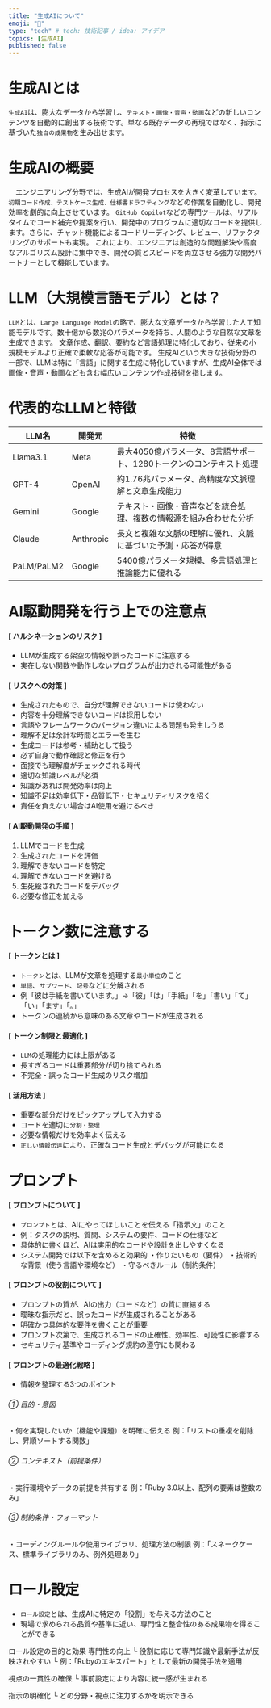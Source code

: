```yaml
---
title: "生成AIについて"
emoji: "📱"
type: "tech" # tech: 技術記事 / idea: アイデア
topics: [生成AI]
published: false
---
```


# 生成AIとは
`生成AI`は、膨大なデータから学習し、`テキスト・画像・音声・動画`などの新しいコンテンツを自動的に創出する技術です。単なる既存データの再現ではなく、指示に基づいた`独自の成果物`を生み出せます。

# 生成AIの概要
　エンジニアリング分野では、生成AIが開発プロセスを大きく変革しています。`初期コード作成、テストケース生成、仕様書ドラフティング`などの作業を自動化し、開発効率を劇的に向上させています。
`GitHub Copilot`などの専門ツールは、リアルタイムでコード補完や提案を行い、開発中のプログラムに適切なコードを提供します。さらに、チャット機能によるコードリーディング、レビュー、リファクタリングのサポートも実現。
これにより、エンジニアは創造的な問題解決や高度なアルゴリズム設計に集中でき、開発の質とスピードを両立させる強力な開発パートナーとして機能しています。

# LLM（大規模言語モデル）とは？
`LLM`とは、`Large Language Model`の略で、膨大な文章データから学習した人工知能モデルです。数十億から数兆のパラメータを持ち、人間のような自然な文章を生成できます。
文章作成、翻訳、要約など言語処理に特化しており、従来の小規模モデルより正確で柔軟な応答が可能です。
生成AIという大きな技術分野の一部で、LLMは特に「言語」に関する生成に特化していますが、生成AI全体では画像・音声・動画なども含む幅広いコンテンツ作成技術を指します。


# 代表的なLLMと特徴

| LLM名 | 開発元 | 特徴 |
| ---- | ---- | ---- |
| Llama3.1 | Meta | 最大4050億パラメータ、8言語サポート、1280トークンのコンテキスト処理 |
| GPT-4 | OpenAI | 約1.76兆パラメータ、高精度な文脈理解と文章生成能力 |
| Gemini | Google | テキスト・画像・音声などを統合処理、複数の情報源を組み合わせた分析 |
| Claude |	Anthropic |	長文と複雑な文脈の理解に優れ、文脈に基づいた予測・応答が得意 |
| PaLM/PaLM2 | Google | 5400億パラメータ規模、多言語処理と推論能力に優れる |


# AI駆動開発を行う上での注意点
#### [ ハルシネーションのリスク ]

- LLMが生成する架空の情報や誤ったコードに注意する
- 実在しない関数や動作しないプログラムが出力される可能性がある

#### [ リスクへの対策 ]

- 生成されたもので、自分が理解できないコードは使わない
- 内容を十分理解できないコードは採用しない
- 言語やフレームワークのバージョン違いによる問題も発生しうる
- 理解不足は余計な時間とエラーを生む
- 生成コードは参考・補助として扱う
- 必ず自身で動作確認と修正を行う
- 面接でも理解度がチェックされる時代
- 適切な知識レベルが必須
- 知識があれば開発効率は向上
- 知識不足は効率低下・品質低下・セキュリティリスクを招く
- 責任を負えない場合はAI使用を避けるべき

#### [ AI駆動開発の手順 ]

1. LLMでコードを生成
2. 生成されたコードを評価
3. 理解できないコードを特定
4. 理解できないコードを避ける
5. 生死絵されたコードをデバッグ
6. 必要な修正を加える



# トークン数に注意する

#### [ トークンとは ]

- `トークン`とは、LLMが文章を処理する`最小単位`のこと
- `単語`、`サブワード`、`記号`などに分解される
- 例「彼は手紙を書いています。」→「彼」「は」「手紙」「を」「書い」「て」「い」「ます」「。」
- トークンの連続から意味のある文章やコードが生成される

#### [ トークン制限と最適化 ]

- `LLM`の処理能力には上限がある
- 長すぎるコードは重要部分が切り捨てられる
- 不完全・誤ったコード生成のリスク増加


#### [ 活用方法 ]

- 重要な部分だけをピックアップして入力する
- コードを適切に`分割・整理`
- 必要な情報だけを効率よく伝える
- `正しい情報伝達`により、正確なコード生成とデバッグが可能になる


# プロンプト

#### [ プロンプトについて ]

- `プロンプト`とは、AIにやってほしいことを伝える「指示文」のこと
- 例：タスクの説明、質問、システムの要件、コードの仕様など
- 具体的に書くほど、AIは実用的なコードや設計を出しやすくなる
- システム開発では以下を含めると効果的
・作りたいもの（要件）
・技術的な背景（使う言語や環境など）
・守るべきルール（制約条件）

#### [ プロンプトの役割について ]

- プロンプトの質が、AIの出力（コードなど）の質に直結する
- 曖昧な指示だと、誤ったコードが生成されることがある
- 明確かつ具体的な要件を書くことが重要
- プロンプト次第で、生成されるコードの正確性、効率性、可読性に影響する
- セキュリティ基準やコーディング規約の遵守にも関わる


#### [ プロンプトの最適化戦略 ]

- 情報を整理する3つのポイント
###### ① 目的・意図
・何を実現したいか（機能や課題）を明確に伝える
例：「リストの重複を削除し、昇順ソートする関数」
###### ② コンテキスト（前提条件）
・実行環境やデータの前提を共有する
例：「Ruby 3.0以上、配列の要素は整数のみ」
###### ③ 制約条件・フォーマット
・コーディングルールや使用ライブラリ、処理方法の制限
例：「スネークケース、標準ライブラリのみ、例外処理あり」


# ロール設定
- `ロール設定`とは、生成AIに特定の「役割」を与える方法のこと
- 現場で求められる品質や基準に近い、専門性と整合性のある成果物を得ることができる

ロール設定の目的と効果
専門性の向上
└ 役割に応じて専門知識や最新手法が反映されやすい
└ 例：「Rubyのエキスパート」として最新の開発手法を適用

視点の一貫性の確保
└ 事前設定により内容に統一感が生まれる

指示の明確化
└ どの分野・視点に注力するかを明示できる
